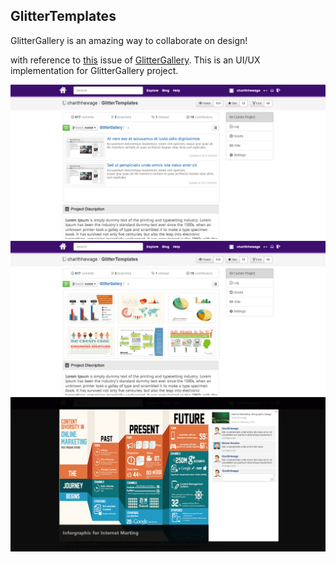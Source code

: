 ## GlitterTemplates

GlitterGallery is an amazing way to collaborate on design! 

with reference to [this](https://github.com/glittergallery/GlitterGallery/issues/105) issue of [GlitterGallery](https://github.com/glittergallery/GlitterGallery).
This is an UI/UX implementation for GlitterGallery project.

![IMAGE](mockups/Glitter.png)
![IMAGE](mockups/Glitter_3.png)
![IMAGE](mockups/Glitter_2.png)
